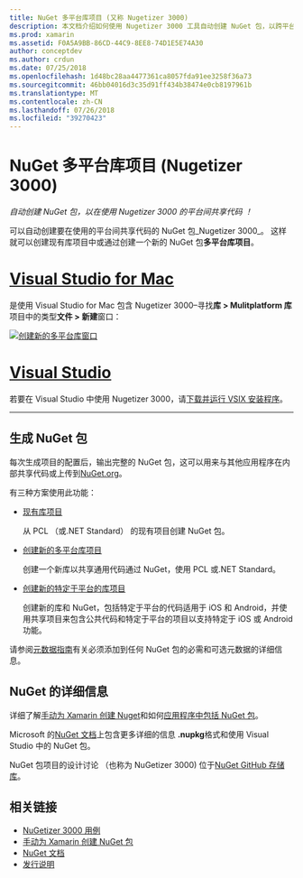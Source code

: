 ```yaml
---
title: NuGet 多平台库项目 (又称 Nugetizer 3000)
description: 本文档介绍如何使用 Nugetizer 3000 工具自动创建 NuGet 包，以跨平台共享代码。
ms.prod: xamarin
ms.assetid: F0A5A9BB-86CD-44C9-8EE8-74D1E5E74A30
author: conceptdev
ms.author: crdun
ms.date: 07/25/2018
ms.openlocfilehash: 1d48bc28aa4477361ca8057fda91ee3258f36a73
ms.sourcegitcommit: 46bb04016d3c35d91ff434b38474e0cb8197961b
ms.translationtype: MT
ms.contentlocale: zh-CN
ms.lasthandoff: 07/26/2018
ms.locfileid: "39270423"
---
```

# <a name="nuget-multiplatform-library-projects-nugetizer-3000"></a>NuGet 多平台库项目 (Nugetizer 3000)

_自动创建 NuGet 包，以在使用 Nugetizer 3000 的平台间共享代码 ！_

可以自动创建要在使用的平台间共享代码的 NuGet 包_Nugetizer 3000_。 这样就可以创建现有库项目中或通过创建一个新的 NuGet 包**多平台库项目**。

# <a name="visual-studio-for-mactabmacos"></a>[Visual Studio for Mac](#tab/macos)

是使用 Visual Studio for Mac 包含 Nugetizer 3000&ndash;寻找**库 > Mulitplatform 库**项目中的类型**文件 > 新建**窗口：

[![](images/mulitplatform-library-sml.png "创建新的多平台库窗口")](images/mulitplatform-library.png#lightbox)

# <a name="visual-studiotabwindows"></a>[Visual Studio](#tab/windows)

若要在 Visual Studio 中使用 Nugetizer 3000，请[下载并运行 VSIX 安装程序](http://bit.ly/nugetizer-2017)。

-----

## <a name="building-nuget-packages"></a>生成 NuGet 包

每次生成项目的配置后，输出完整的 NuGet 包，这可以用来与其他应用程序在内部共享代码或上传到[NuGet.org](https://www.nuget.org)。

有三种方案使用此功能：

- [现有库项目](existing-library.md)

  从 PCL （或.NET Standard） 的现有项目创建 NuGet 包。

- [创建新的多平台库项目](single-codebase.md)

  创建一个新库以共享通用代码通过 NuGet，使用 PCL 或.NET Standard。

- [创建新的特定于平台的库项目](platform-specific.md)

  创建新的库和 NuGet，包括特定于平台的代码适用于 iOS 和 Android，并使用共享项目来包含公共代码和特定于平台的项目以支持特定于 iOS 或 Android 功能。

请参阅[元数据指南](metadata.md)有关必须添加到任何 NuGet 包的必需和可选元数据的详细信息。

## <a name="further-nuget-information"></a>NuGet 的详细信息

详细了解[手动为 Xamarin 创建 Nuget](~/cross-platform/app-fundamentals/nuget-manual.md)和如何[应用程序中包括 NuGet 包](https://docs.microsoft.com/visualstudio/mac/nuget-walkthrough)。

Microsoft 的[NuGet 文档](https://docs.microsoft.com/nuget/)上包含更多详细的信息 **.nupkg**格式和使用 Visual Studio 中的 NuGet 包。

NuGet 包项目的设计讨论 （也称为 NuGetizer 3000) 位于[NuGet GitHub 存储库](https://github.com/NuGet/Home/wiki/NuGetizer-3000)。

## <a name="related-links"></a>相关链接

- [NuGetizer 3000 用例](https://github.com/NuGet/Home/wiki/NuGetizer-Core-Scenarios)
- [手动为 Xamarin 创建 NuGet 包](~/cross-platform/app-fundamentals/nuget-manual.md)
- [NuGet 文档](https://docs.microsoft.com/nuget/)
- [发行说明](https://developer.xamarin.com/releases/studio/xamarin.studio_6.2/xamarin.studio_6.2/#NuGetizer_3000)
